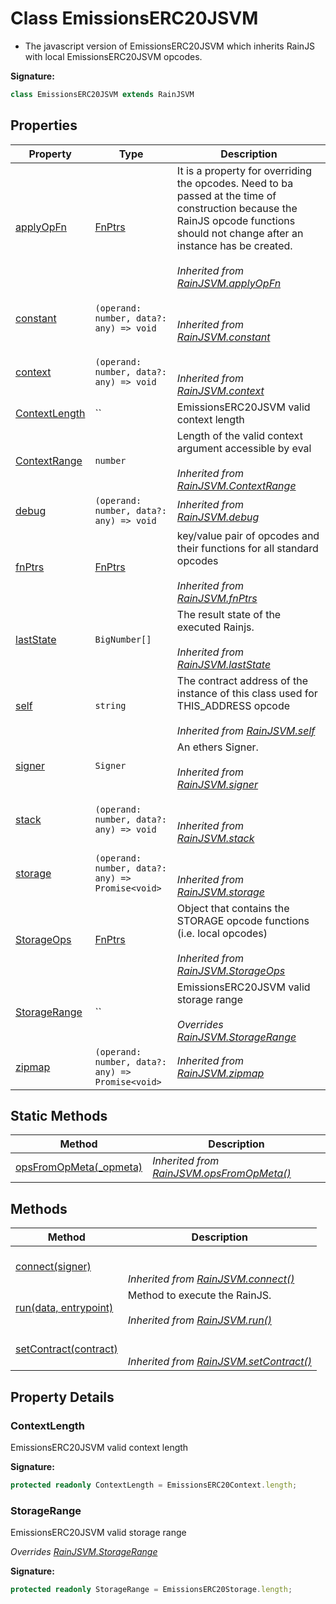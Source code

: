 
# Class EmissionsERC20JSVM

- The javascript version of EmissionsERC20JSVM which inherits RainJS with local EmissionsERC20JSVM opcodes.

<b>Signature:</b>

```typescript
class EmissionsERC20JSVM extends RainJSVM 
```

## Properties

|  Property | Type | Description |
|  --- | --- | --- |
|  [applyOpFn](./rainjsvm.md#applyOpFn-property) | [FnPtrs](../interfaces/fnptrs.md) | It is a property for overriding the opcodes. Need to ba passed at the time of construction because the RainJS opcode functions should not change after an instance has be created.<br></br>*Inherited from [RainJSVM.applyOpFn](./rainjsvm.md#applyOpFn-property)* |
|  [constant](./rainjsvm.md#constant-property) | `(operand: number, data?: any) => void` | <br></br>*Inherited from [RainJSVM.constant](./rainjsvm.md#constant-property)* |
|  [context](./rainjsvm.md#context-property) | `(operand: number, data?: any) => void` | <br></br>*Inherited from [RainJSVM.context](./rainjsvm.md#context-property)* |
|  [ContextLength](./emissionserc20jsvm.md#ContextLength-property) | `` | EmissionsERC20JSVM valid context length |
|  [ContextRange](./rainjsvm.md#ContextRange-property) | `number` | Length of the valid context argument accessible by eval<br></br>*Inherited from [RainJSVM.ContextRange](./rainjsvm.md#ContextRange-property)* |
|  [debug](./rainjsvm.md#debug-property) | `(operand: number, data?: any) => void` | *Inherited from [RainJSVM.debug](./rainjsvm.md#debug-property)* |
|  [fnPtrs](./rainjsvm.md#fnPtrs-property) | [FnPtrs](../interfaces/fnptrs.md) | key/value pair of opcodes and their functions for all standard opcodes<br></br>*Inherited from [RainJSVM.fnPtrs](./rainjsvm.md#fnPtrs-property)* |
|  [lastState](./rainjsvm.md#lastState-property) | `BigNumber[]` | The result state of the executed Rainjs.<br></br>*Inherited from [RainJSVM.lastState](./rainjsvm.md#lastState-property)* |
|  [self](./rainjsvm.md#self-property) | `string` | The contract address of the instance of this class used for THIS\_ADDRESS opcode<br></br>*Inherited from [RainJSVM.self](./rainjsvm.md#self-property)* |
|  [signer](./rainjsvm.md#signer-property) | `Signer` | An ethers Signer.<br></br>*Inherited from [RainJSVM.signer](./rainjsvm.md#signer-property)* |
|  [stack](./rainjsvm.md#stack-property) | `(operand: number, data?: any) => void` | <br></br>*Inherited from [RainJSVM.stack](./rainjsvm.md#stack-property)* |
|  [storage](./rainjsvm.md#storage-property) | `(operand: number, data?: any) => Promise<void>` | <br></br>*Inherited from [RainJSVM.storage](./rainjsvm.md#storage-property)* |
|  [StorageOps](./rainjsvm.md#StorageOps-property) | [FnPtrs](../interfaces/fnptrs.md) | Object that contains the STORAGE opcode functions (i.e. local opcodes)<br></br>*Inherited from [RainJSVM.StorageOps](./rainjsvm.md#StorageOps-property)* |
|  [StorageRange](./emissionserc20jsvm.md#StorageRange-property) | `` | EmissionsERC20JSVM valid storage range<br></br>*Overrides [RainJSVM.StorageRange](./rainjsvm.md#StorageRange-property)* |
|  [zipmap](./rainjsvm.md#zipmap-property) | `(operand: number, data?: any) => Promise<void>` | *Inherited from [RainJSVM.zipmap](./rainjsvm.md#zipmap-property)* |

## Static Methods

|  Method | Description |
|  --- | --- |
|  [opsFromOpMeta(\_opmeta)](./rainjsvm.md#opsFromOpMeta-method-static-1) | *Inherited from [RainJSVM.opsFromOpMeta()](./rainjsvm.md#opsFromOpMeta-method-static-1)* |

## Methods

|  Method | Description |
|  --- | --- |
|  [connect(signer)](./rainjsvm.md#connect-method-1) | <br></br>*Inherited from [RainJSVM.connect()](./rainjsvm.md#connect-method-1)* |
|  [run(data, entrypoint)](./rainjsvm.md#run-method-1) | Method to execute the RainJS.<br></br>*Inherited from [RainJSVM.run()](./rainjsvm.md#run-method-1)* |
|  [setContract(contract)](./rainjsvm.md#setContract-method-1) | <br></br>*Inherited from [RainJSVM.setContract()](./rainjsvm.md#setContract-method-1)* |

## Property Details

<a id="ContextLength-property"></a>

### ContextLength

EmissionsERC20JSVM valid context length

<b>Signature:</b>

```typescript
protected readonly ContextLength = EmissionsERC20Context.length;
```

<a id="StorageRange-property"></a>

### StorageRange

EmissionsERC20JSVM valid storage range

*Overrides [RainJSVM.StorageRange](./rainjsvm.md#StorageRange-property)*

<b>Signature:</b>

```typescript
protected readonly StorageRange = EmissionsERC20Storage.length;
```
